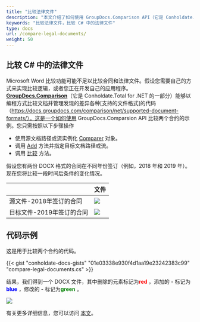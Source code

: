 ```yaml
---
title: "比较法律文件"
description: "本文介绍了如何使用 GroupDocs.Comparison API（它是 Conholdate.Total for .NET 的一部分）来比较法律文件。"
keywords: "比较法律文件，比较 C# 中的法律文件"
type: docs
url: /compare-legal-documents/
weight: 50
---
```


## 比较 C# 中的法律文件

Microsoft Word 比较功能可能不足以比较合同和法律文件。假设您需要自己的方式来实现比较逻辑，或者您正在开发自己的应用程序。 [**GroupDocs.Comparison**](https://products.groupdocs.com/comparison/net)（它是 Conholdate.Total for .NET 的一部分）能够以编程方式比较文档并管理发现的差异各种[支持的文件格式]的代码（https://docs.groupdocs.com/comparison/net/supported-document-formats/）。这是一个如何使用 GroupDocs.Comparsion API 比较两个合约的示例。您只需按照以下步骤操作

* 使用源文档路径或流实例化 [Comparer](https://apireference.groupdocs.com/net/comparison/groupdocs.comparison/comparer) 对象。
* 调用 [Add](https://apireference.groupdocs.com/net/comparison/groupdocs.comparison/comparer/methods/add/index) 方法并指定目标文档路径或流。
* 调用 [比较](https://apireference.groupdocs.com/comparison/net/groupdocs.comparison/comparer/methods/compare) 方法。

假设您有两份 DOCX 格式的合同在不同年份签订（例如，2018 年和 2019 年）。现在您将比较一段时间后条件的变化情况。

| |文件 |
| --- | --- |
|源文件-2018年签订的合同| ![](https://docs.groupdocs.com/comparison/net/images/how-to-compare-contracts-drafts-and-legal-documents_3.png) |
|目标文件-2019年签订的合同|![](https://docs.groupdocs.com/comparison/net/images/how-to-compare-contracts-drafts-and-legal-documents_4.png)|

## 代码示例
这是用于比较两个合约的代码。

{{< gist "conholdate-docs-gists" "01e03338e930f4d1aa19e23242383c99" "compare-legal-documents.cs" >}}

结果，我们得到一个 DOCX 文件，其中删除的元素标记为<font color="red">**red**</font> ，添加的 - 标记为<font color="blue">**blue**</font> ，修改的 - 标记为<font color="green">**green**</font> 。

![](https://docs.groupdocs.com/comparison/net/images/how-to-compare-contracts-drafts-and-legal-documents_5.png)

有关更多详细信息，您可以访问 [本文](https://docs.groupdocs.com/comparison/net/how-to-compare-contracts-drafts-and-legal-documents/)。








